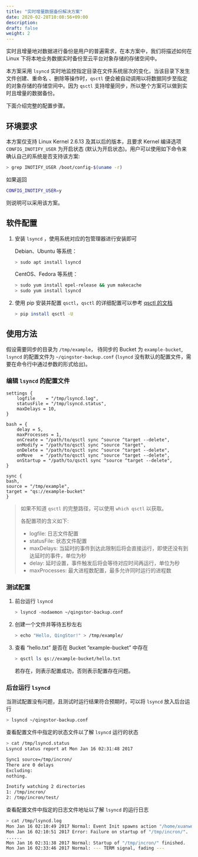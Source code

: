```yaml
---
title: "实时增量数据备份解决方案"
date: 2020-02-28T10:08:56+09:00
description:
draft: false
weight: 2
---
```



实时且增量地对数据进行备份是用户的普遍需求，在本方案中，我们将描述如何在 Linux 下将本地业务数据实时备份至云平台对象存储的存储空间中。

本方案采用 `lsyncd` 实时地监控指定目录在文件系统层次的变化，当该目录下发生文件创建、重命名 、删除等操作时，`qsctl` 便会被自动调用以将数据同步至指定的对象存储的存储空间中。因为 `qsctl` 支持增量同步，所以整个方案可以做到实时且增量的数据备份。

下面介绍完整的配置步骤。

## 环境要求

本方案仅支持 Linux Kernel 2.6.13 及其以后的版本，且要求 Kernel 编译选项 `CONFIG_INOTIFY_USER` 为开启状态 (默认为开启状态)。用户可以使用如下命令来确认自己的系统是否支持该方案:

```bash
> grep INOTIFY_USER /boot/config-$(uname -r)
```

如果返回

```bash
CONFIG_INOTIFY_USER=y
```

则说明可以采用该方案。

## 软件配置

1. 安装 `lsyncd` ，使用系统对应的包管理器进行安装即可

   Debian、Ubuntu 等系统：

   ```bash
   > sudo apt install lsyncd
   ```

   CentOS、Fedora 等系统：

   ```bash
   > sudo yum install epel-release && yum makecache
   > sudo yum install lsyncd
   ```

1. 使用 pip 安装并配置 `qsctl`，`qsctl` 的详细配置可以参考 [qsctl 的文档](../../manual/developer-tools/qsctl/)

   ```bash
   > pip install qsctl -U
   ```

## 使用方法

假设需要同步的目录为 `/tmp/example`， 待同步的 Bucket 为 `example-bucket`, `lsyncd` 的配置文件为 `~/qingstor-backup.conf` (`lsyncd` 没有默认的配置文件，需要在命令行中通过参数的形式给出)。

### 编辑 `lsyncd` 的配置文件

```plain_text
settings {
    logfile    = "/tmp/lsyncd.log",
    statusFile = "/tmp/lsyncd.status",
    maxDelays = 10,
}

bash = {
    delay = 5,
    maxProcesses = 1,
    onCreate = "/path/to/qsctl sync ^source ^target --delete",
    onModify = "/path/to/qsctl sync ^source ^target",
    onDelete = "/path/to/qsctl sync ^source ^target --delete",
    onMove   = "/path/to/qsctl sync ^source ^target --delete",
    onStartup = "/path/to/qsctl sync ^source ^target --delete",
}

sync {
bash,
source = "/tmp/example",
target = "qs://example-bucket"
}
```

> 如果不知道 `qsctl` 的完整路径，可以使用 `which qsctl` 以获取。
>
> 各配置项的含义如下:
>
> - logfile: 日志文件配置
> - statusFile: 状态文件配置
> - maxDelays: 当延时的事件到达此限制后将会直接运行，即使还没有到达延时的事件，单位为秒
> - delay: 延时设置，事件触发后将会等待对应时间再运行，单位为秒
> - maxProcesses: 最大进程数配置，最多允许同时运行的进程数

### 测试配置

1. 前台运行 `lsyncd`

   ```bash
   > lsyncd -nodaemon ~/qingstor-backup.conf
   ```

1. 创建一个文件并等待五秒左右

   ```bash
   > echo "Hello, QingStor!" > /tmp/example/
   ```

1. 查看 “hello.txt” 是否在 Bucket “example-bucket” 中存在

   ```bash
   > qsctl ls qs://example-bucket/hello.txt
   ```

   若存在，则表示配置成功，否则表示配置存在问题。

### 后台运行 `lsyncd`

当测试配置没有问题，且测试时运行结果符合预期时，可以将 `lsyncd` 放入后台运行

```bash
> lsyncd ~/qingstor-backup.conf
```

查看配置文件中指定的状态文件以了解 `lsyncd` 运行的状态

```bash
> cat /tmp/lsyncd.status
Lsyncd status report at Mon Jan 16 02:31:48 2017

Sync1 source=/tmp/incron/
There are 0 delays
Excluding:
nothing.

Inotify watching 2 directories
1: /tmp/incron/
2: /tmp/incron/test/
```

查看配置文件中指定的日志文件地址以了解 `lsyncd` 的运行日志

```bash
> cat /tmp/lsyncd.log
Mon Jan 16 02:10:49 2017 Normal: Event Init spawns action "/home/xuanwo/.pyenv/shims/qsctl"
Mon Jan 16 02:10:51 2017 Error: Failure on startup of "/tmp/incron/".
......
Mon Jan 16 02:31:38 2017 Normal: Startup of "/tmp/incron/" finished.
Mon Jan 16 02:33:46 2017 Normal: --- TERM signal, fading ---
```

